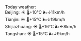 Today weather:  
Beijing: ☀️   🌡️+10°C 🌬️↓11km/h  
Tianjin: ☀️   🌡️+15°C 🌬️↓19km/h  
Shijiazhuang: ☀️   🌡️+16°C 🌬️←8km/h  
Tangshan: ☀️   🌡️+15°C 🌬️↓9km/h  
